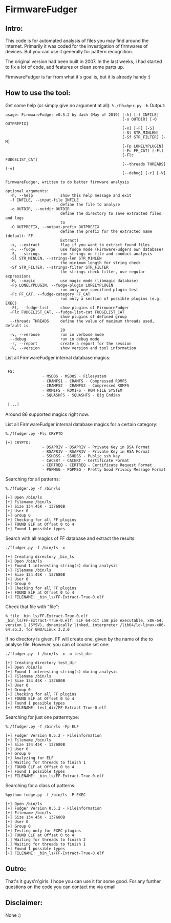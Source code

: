 
# FirmwareFudger
## Intro:

This code is for automated analysis of files you may find around the internet. Primarily it was coded for the investigation of firmwares of devices. But you can use it generally for pattern recognition.

The original version had been built in 2007. In the last weeks, i had started to fix a lot of code, add features or clean some parts up. 

FirmwareFudger is far from what it's goal is, but it is already handy :)


## How to use the tool:

Get some help (or simply give no argument at all):
` %./ffudger.py -h `
Output:
```
usage: FirmwareFudger v0.5.2 by dash (May of 2019) [-h] [-f INFILE]
                                                   [-o OUTDIR] [-O OUTPREFIX]
                                                   [-x] [-F] [-S]
                                                   [-Sl STR_MINLEN]
                                                   [-Sf STR_FILTER] [-M]
                                                   [-Fp LONELYPLUGIN]
                                                   [-Fc FF_CAT] [-Fl]
                                                   [-Flc FUDGELIST_CAT]
                                                   [--threads THREADS] [-v]
                                                   [--debug] [-r] [-V]

FirmwareFudger, written to do better firmware analysis

optional arguments:
  -h, --help            show this help message and exit
  -f INFILE, --input-file INFILE
                        define the file to analyze
  -o OUTDIR, --outdir OUTDIR
                        define the directory to save extracted files and logs
                        to
  -O OUTPREFIX, --output-prefix OUTPREFIX
                        define the prefix for the extracted name (default: FF-
                        Extract)
  -x, --extract         flag if you want to extract found files
  -F, --fudge           use fudge mode (FirmwareFudgers own database)
  -S, --strings         run strings on file and conduct analysis
  -Sl STR_MINLEN, --strings-len STR_MINLEN
                        the minimum length for string check
  -Sf STR_FILTER, --strings-filter STR_FILTER
                        the strings check filter, use regular expressions
  -M, --magic           use magic mode (libmagic database)
  -Fp LONELYPLUGIN, --fudge-plugin LONELYPLUGIN
                        run only one specified plugin test
  -Fc FF_CAT, --fudge-category FF_CAT
                        run only a section of possible plugins (e.g. EXEC)
  -Fl, --fudge-list     show plugins of FirmwareFudger
  -Flc FUDGELIST_CAT, --fudge-list-cat FUDGELIST_CAT
                        show plugins of defined group
  --threads THREADS     define the value of maximum threads used, default is
                        20
  -v, --verbose         run in verbose mode
  --debug               run in debug mode
  -r, --report          create a report for the session
  -V, --version         show version and tool information
```

List all FirmwareFudger internal database magics:

``` %./ffudger.py -Fl

 FS:
                - MSDOS - MSDOS - Filesystem
                - CRAMFS1 - CRAMFS - Compressed ROMFS
                - CRAMFS2 - CRAMFS2 - Compressed ROMFS
                - ROM1FS - ROM1FS - ROM FILE SYSTEM
                - SQUASHFS - SQUASHFS - Big Endian

 [...] 
```

Around 86 supported magics right now.

List all FirmwareFudger internal database magics for a certain category:

```
%./ffudger.py -Flc CRYPTO

[+] CRYPTO:
                - DSAPRIV - DSAPRIV - Private Key in DSA Format
                - RSAPRIV - RSAPRIV - Private Key in RSA Format
                - SSHDSS - SSHDSS - Public ssh key
                - CACERT - CACERT - Certificate Format
                - CERTREQ - CERTREQ - Certificate Request Format
                - PGPMSG - PGPMSG - Pretty Good Privacy Message Format
```

Searching for all  patterns:

```
%./ffudger.py -f /bin/ls 

[+] Open /bin/ls
[+] Filename /bin/ls
[+] Size 134.45K - 137680B
[+] User 0
[+] Group 0
[+] Checking for all FF plugins
[+] FOUND ELF at Offset 0 to 4
[+] Found 1 possible types
```

Search with all magics of FF database and extract the results:

```
./ffudger.py -f /bin/ls -x

[+] Creating directory _bin_ls
[+] Open /bin/ls
[+] Found 1 interesting string(s) during analysis
[+] Filename /bin/ls
[+] Size 134.45K - 137680B
[+] User 0
[+] Group 0
[+] Checking for all FF plugins
[+] FOUND ELF at Offset 0 to 4
[+] FILENAME: _bin_ls/FF-Extract-True-0.elf
```

Check that file with "file":
```
% file _bin_ls/FF-Extract-True-0.elf
_bin_ls/FF-Extract-True-0.elf: ELF 64-bit LSB pie executable, x86-64, version 1 (SYSV), dynamically linked, interpreter /lib64/ld-linux-x86-64.so.2, for GNU/Linux 3.2.0
```

If no directory is given, FF will create one, given by the name of the to analyse file. However, you can of course set one:

```
./ffudger.py -f /bin/ls -x -o test_dir

[+] Creating directory test_dir
[+] Open /bin/ls
[+] Found 1 interesting string(s) during analysis
[+] Filename /bin/ls
[+] Size 134.45K - 137680B
[+] User 0
[+] Group 0
[+] Checking for all FF plugins
[+] FOUND ELF at Offset 0 to 4
[+] Found 1 possible types
[+] FILENAME: test_dir/FF-Extract-True-0.elf
```


Searching for just one patterntype:

```
%./ffudger.py -f /bin/ls -Fp ELF

[+] Fudger Version 0.5.2 - Fileinformation
[+] Filename /bin/ls
[+] Size 134.45K - 137680B
[+] User 0
[+] Group 0
[+] Analyzing for ELF
[.] Waiting for threads to finish 1
[+] FOUND ELF at Offset 0 to 4
[+] Found 1 possible types
[+] FILENAME: _bin_ls/FF-Extract-True-0.elf
```

Searching for a class of patterns:

```
%python fudge.py -f /bin/ls -P EXEC

[+] Open /bin/ls
[+] Fudger Version 0.5.2 - Fileinformation
[+] Filename /bin/ls
[+] Size 134.45K - 137680B
[+] User 0
[+] Group 0
[+] Testing only for EXEC plugins
[+] FOUND ELF at Offset 0 to 4
[.] Waiting for threads to finish 2
[.] Waiting for threads to finish 1
[+] Found 1 possible types
[+] FILENAME: _bin_ls/FF-Extract-True-0.elf
```

## Outro:

That's it guys'n'girls. I hope you can use it for some good. For any further questions on the code you can contact me via email

## Disclaimer:

None :)
